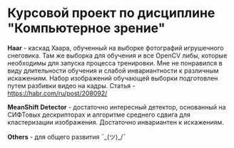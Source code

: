 # Курсовой проект по дисциплине "Компьютерное зрение"

<b>Haar</b> - каскад Хаара, обученный на выборке фотографий игрушечного снеговика. Там же выборка для обучения и все OpenCV либы, которые необходимы для запуска процесса тренировки.
Мне не понравился в виду длительности обучения и слабой инвариантности к различным искажениям.
Набор изображений обучающей выборки подготовлен путем разбивки видео на кадры.
Статья - https://habr.com/ru/post/208092/

<b>MeanShift Detector</b> - достаточно интересный детектор, основанный на СИФТовых дескрипторах и алгоритме среднего сдвига для кластеризации изображения. Достаточно инвариантен к искажениям.

<b>Others</b> - для общего развития  ¯\_(ツ)_/¯
